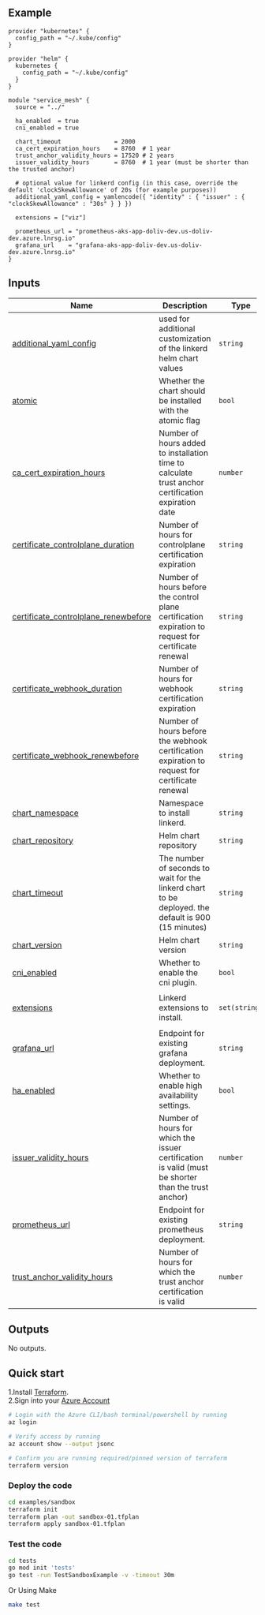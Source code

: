 <!-- BEGIN_TF_DOCS -->


## Example

```hcl
provider "kubernetes" {
  config_path = "~/.kube/config"
}

provider "helm" {
  kubernetes {
    config_path = "~/.kube/config"
  }
}

module "service_mesh" {
  source = "../"

  ha_enabled  = true
  cni_enabled = true

  chart_timeout               = 2000
  ca_cert_expiration_hours    = 8760  # 1 year
  trust_anchor_validity_hours = 17520 # 2 years
  issuer_validity_hours       = 8760  # 1 year (must be shorter than the trusted anchor)

  # optional value for linkerd config (in this case, override the default 'clockSkewAllowance' of 20s (for example purposes))
  additional_yaml_config = yamlencode({ "identity" : { "issuer" : { "clockSkewAllowance" : "30s" } } })

  extensions = ["viz"]

  prometheus_url = "prometheus-aks-app-doliv-dev.us-doliv-dev.azure.lnrsg.io"
  grafana_url    = "grafana-aks-app-doliv-dev.us-doliv-dev.azure.lnrsg.io"
}

```

## Inputs

| Name | Description | Type | Default | Required |
|------|-------------|------|---------|:--------:|
| <a name="input_additional_yaml_config"></a> [additional\_yaml\_config](#input\_additional\_yaml\_config) | used for additional customization of the linkerd helm chart values | `string` | `""` | no |
| <a name="input_atomic"></a> [atomic](#input\_atomic) | Whether the chart should be installed with the atomic flag | `bool` | `true` | no |
| <a name="input_ca_cert_expiration_hours"></a> [ca\_cert\_expiration\_hours](#input\_ca\_cert\_expiration\_hours) | Number of hours added to installation time to calculate trust anchor certification expiration date | `number` | `8760` | no |
| <a name="input_certificate_controlplane_duration"></a> [certificate\_controlplane\_duration](#input\_certificate\_controlplane\_duration) | Number of hours for controlplane certification expiration | `string` | `"1440h0m0s"` | no |
| <a name="input_certificate_controlplane_renewbefore"></a> [certificate\_controlplane\_renewbefore](#input\_certificate\_controlplane\_renewbefore) | Number of hours before the control plane certification expiration to request for certificate renewal | `string` | `"48h0m0s"` | no |
| <a name="input_certificate_webhook_duration"></a> [certificate\_webhook\_duration](#input\_certificate\_webhook\_duration) | Number of hours for webhook certification expiration | `string` | `"1440h0m0s"` | no |
| <a name="input_certificate_webhook_renewbefore"></a> [certificate\_webhook\_renewbefore](#input\_certificate\_webhook\_renewbefore) | Number of hours before the webhook certification expiration to request for certificate renewal | `string` | `"48h0m0s"` | no |
| <a name="input_chart_namespace"></a> [chart\_namespace](#input\_chart\_namespace) | Namespace to install linkerd. | `string` | `"linkerd"` | no |
| <a name="input_chart_repository"></a> [chart\_repository](#input\_chart\_repository) | Helm chart repository | `string` | `"https://helm.linkerd.io/edge"` | no |
| <a name="input_chart_timeout"></a> [chart\_timeout](#input\_chart\_timeout) | The number of seconds to wait for the linkerd chart to be deployed. the default is 900 (15 minutes) | `string` | `"900"` | no |
| <a name="input_chart_version"></a> [chart\_version](#input\_chart\_version) | Helm chart version | `string` | `"1.0.0-edge"` | no |
| <a name="input_cni_enabled"></a> [cni\_enabled](#input\_cni\_enabled) | Whether to enable the cni plugin. | `bool` | `true` | no |
| <a name="input_extensions"></a> [extensions](#input\_extensions) | Linkerd extensions to install. | `set(string)` | <pre>[<br>  "viz"<br>]</pre> | no |
| <a name="input_grafana_url"></a> [grafana\_url](#input\_grafana\_url) | Endpoint for existing grafana deployment. | `string` | `null` | no |
| <a name="input_ha_enabled"></a> [ha\_enabled](#input\_ha\_enabled) | Whether to enable high availability settings. | `bool` | `true` | no |
| <a name="input_issuer_validity_hours"></a> [issuer\_validity\_hours](#input\_issuer\_validity\_hours) | Number of hours for which the issuer certification is valid (must be shorter than the trust anchor) | `number` | `8760` | no |
| <a name="input_prometheus_url"></a> [prometheus\_url](#input\_prometheus\_url) | Endpoint for existing prometheus deployment. | `string` | `null` | no |
| <a name="input_trust_anchor_validity_hours"></a> [trust\_anchor\_validity\_hours](#input\_trust\_anchor\_validity\_hours) | Number of hours for which the trust anchor certification is valid | `number` | `17520` | no |

## Outputs

No outputs.



## Quick start

1.Install [Terraform](https://learn.hashicorp.com/tutorials/terraform/install-cli).\
2.Sign into your [Azure Account](https://docs.microsoft.com/en-us/cli/azure/authenticate-azure-cli?view=azure-cli-latest)

```bash
# Login with the Azure CLI/bash terminal/powershell by running
az login

# Verify access by running
az account show --output jsonc

# Confirm you are running required/pinned version of terraform
terraform version
```

### Deploy the code

```bash
cd examples/sandbox
terraform init
terraform plan -out sandbox-01.tfplan
terraform apply sandbox-01.tfplan
```

### Test the code

```bash
cd tests
go mod init 'tests'
go test -run TestSandboxExample -v -timeout 30m
```

Or Using Make

```bash
make test
```
<!-- END_TF_DOCS -->